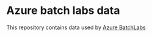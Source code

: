 # Azure batch labs data

This repository contains data used by [Azure BatchLabs](https://github.com/Azure/BatchLabs)